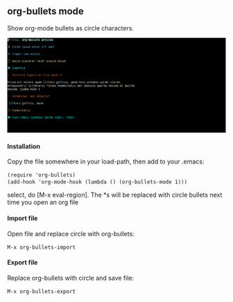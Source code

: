 ## org-bullets mode
Show org-mode bullets as circle characters.

![screenshot](https://github.com/hico-horiuchi/org-bullets/raw/master/screenshot.png)

#### Installation
Copy the file somewhere in your load-path, then add to your .emacs:

    (require 'org-bullets)
    (add-hook 'org-mode-hook (lambda () (org-bullets-mode 1)))

select, do [M-x eval-region]. The *s will be replaced with circle bullets next time you open an org file

#### Import file
Open file and replace circle with org-bullets:

    M-x org-bullets-import

#### Export file
Replace org-bullets with circle and save file:

    M-x org-bullets-export
